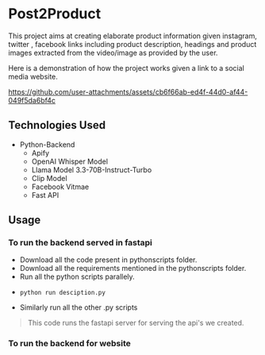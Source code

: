 # Post2Product

This project aims at creating elaborate product information given instagram, twitter , facebook links including product description, headings and product images extracted from the video/image as provided by the user.

Here is a demonstration of how the project works given a link to a social media website.

https://github.com/user-attachments/assets/cb6f66ab-ed4f-44d0-af44-049f5da6bf4c

## Technologies Used
* Python-Backend
  * Apify
  * OpenAI Whisper Model
  * Llama Model 3.3-70B-Instruct-Turbo
  * Clip Model
  * Facebook Vitmae
  * Fast API

## Usage 
### To run the backend served in fastapi
* Download all the code present in pythonscripts folder.
* Download all the requirements mentioned in the pythonscripts folder.
* Run all the python scripts parallely.
* ```
  python run desciption.py
  ```
* Similarly run all the other .py scripts
> This code runs the fastapi server for serving the api's we created.

### To run the backend for website
